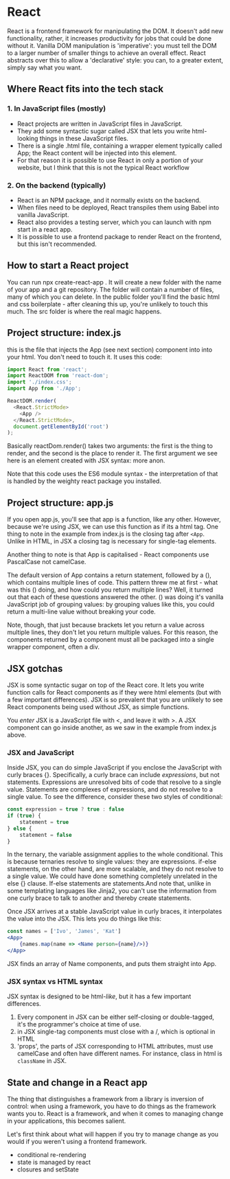 # React

React is a frontend framework for manipulating the DOM. It doesn't add new functionality, rather, it increases productivity for jobs that could be done without it. Vanilla DOM manipulation is 'imperative': you must tell the DOM to a larger number of smaller things to achieve an overall effect. React abstracts over this to allow a 'declarative' style: you can, to a greater extent, simply say what you want. 

## Where React fits into the tech stack

### 1. In JavaScript files (mostly)
- React projects are written in JavaScript files in JavaScript. 
- They add some syntactic sugar called JSX that lets you write html-looking things in these JavaScript files. 
- There is a single .html file, containing a wrapper element typically called App; the React content will be injected into this element. 
- For that reason it is possible to use React in only a portion of your website, but I think that this is not the typical React workflow


### 2. On the backend (typically)
- React is an NPM package, and it normally exists on the backend. 
- When files need to be deployed, React transpiles them using Babel into vanilla JavaScript. 
- React also provides a testing server, which you can launch with npm start in a react app. 
- It is possible to use a frontend package to render React on the frontend, but this isn't recommended.

## How to start a React project

You can run npx create-react-app <app-name>. It will create a new folder with the name of your app and a git repository. The folder will contain a number of files, many of which you can delete. In the public folder you'll find the basic html and css boilerplate - after cleaning this up, you're unlikely to touch this much. The src folder is where the real magic happens. 

## Project structure: index.js
this is the file that injects the App (see next section) component into into your html. You don't need to touch it. It uses this code:

```javascript
import React from 'react';
import ReactDOM from 'react-dom';
import './index.css';
import App from './App';

ReactDOM.render(
  <React.StrictMode>
    <App />
  </React.StrictMode>,
  document.getElementById('root')
);

```

Basically reactDom.render() takes two arguments: the first is the thing to render, and the second is the place to render it. The first argument we see here is an element created with JSX syntax: more anon.

Note that this code uses the ES6 module syntax - the interpretation of that is handled by the weighty react package you installed. 

## Project structure: app.js
If you open app.js, you'll see that app is a function, like any other. However, because we're using JSX, we can use this function as if its a html tag. One thing to note in the example from index.js is the closing tag after ```<App```. Unlike in HTML, in JSX a closing tag is necessary for single-tag elements.

Another thing to note is that App is capitalised - React components use PascalCase not camelCase. 

The default version of App contains a return statement, followed by a (), which contains multiple lines of code. This pattern threw me at first - what was this () doing, and how could you return multiple lines? Well, it turned out that each of these questions answered the other. () was doing it's vanilla JavaScript job of grouping values: by grouping values like this, you could return a multi-line value without breaking your code.

Note, though, that just because brackets let you return a value across multiple lines, they don't let you return multiple values. For this reason, the components returned by a component must all be packaged into a single wrapper component, often a div. 

## JSX gotchas
JSX is some syntactic sugar on top of the React core. It lets you write function calls for React components as if they were html elements (but with a few important differences). JSX is so prevalent that you are unlikely to see React components being used without JSX, as simple functions.

You _enter_ JSX is a JavaScript file with <, and leave it with >. A JSX component can go inside another, as we saw in the example from index.js above. 

### JSX and JavaScript
Inside JSX, you can do simple JavaScript if you enclose the JavaScript with curly braces {}. Specifically, a curly brace can include _expressions_, but not statements. Expressions are unresolved bits of code that resolve to a single value. Statements are complexes of expressions, and do not resolve to a single value. To see the difference, consider these two styles of conditional:

```javascript
const expression = true ? true : false
if (true) {
    statement = true
} else {
    statement = false
}
```

In the ternary, the variable assignment applies to the whole conditional. This is because ternaries resolve to single values: they are expressions. if-else statements, on the other hand, are more scalable, and they do not resolve to a single value. We could have done something completely unrelated in the else {} clause. If-else statements are statements.And note that, unlike in some templating languages like Jinja2, you can't use the information from one curly brace to talk to another and thereby create statements.

Once JSX arrives at a stable JavaScript value in curly braces, it interpolates the value into the JSX. This lets you do things like this:

```jsx
const names = ['Ivo', 'James', 'Kat']
<App>
    {names.map(name => <Name person={name}/>)}
</App>
```
JSX finds an array of Name components, and puts them straight into App.

### JSX syntax vs HTML syntax
JSX syntax is designed to be html-_like_, but it has a few important differences. 

1. Every component in JSX can be either self-closing or double-tagged, it's the programmer's choice at time of use.
2. in JSX single-tag components must close with a /, which is optional in HTML
3. 'props', the parts of JSX corresponding to HTML attributes, must use camelCase and often have different names. For instance, class in html is `className` in JSX.

## State and change in a React app
The thing that distinguishes a framework from a library is inversion of control: when using a framework, you have to do things as the framework wants you to. React is a framework, and when it comes to managing change in your applications, this becomes salient.

Let's first think about what will happen if you try to manage change as you would if you weren't using a frontend framework. 

- conditional re-rendering
- state is managed by react
- closures and setState